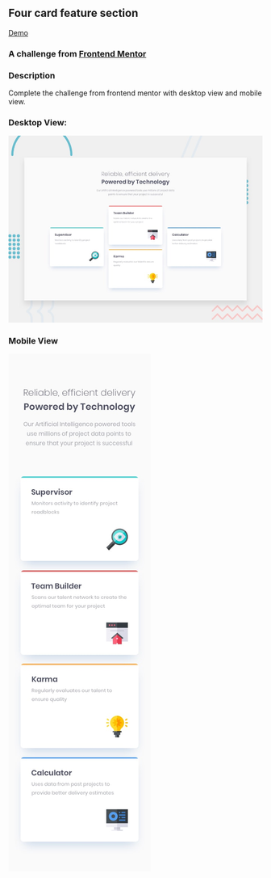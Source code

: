 <h2>Four card feature section</h2>

<a href="https://adnanniaz77.github.io/four-cards/">Demo</a>

<h3>A challenge from <a href="https://www.frontendmentor.io/">Frontend Mentor</a></h3>

<h3>Description</h3>
Complete the challenge from frontend mentor with desktop view and mobile view.

<h3>Desktop View:</h3>

<img src="./design/desktop-preview.jpg" alt="">

<br />

<h3>Mobile View</h3>
<img src="./design/mobile-design.jpg" alt="">